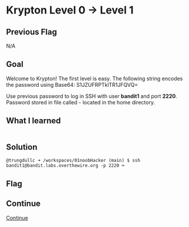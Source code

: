 # Krypton Level 0 → Level 1

## Previous Flag
N/A

## Goal
Welcome to Krypton! The first level is easy. The following string encodes the password using Base64:
S1JZUFRPTklTR1JFQVQ= 

Use previous password to log in SSH with user <b>bandit1</b> and port <b>2220</b>.  Password stored in file called - located in the home directory.

## What I learned
```

```

## Solution
```
@trungdullc ➜ /workspaces/01noobHacker (main) $ ssh bandit1@bandit.labs.overthewire.org -p 2220 ⌨️

```

## Flag


## Continue
[Continue](/overthewire/Krypton0102.md)